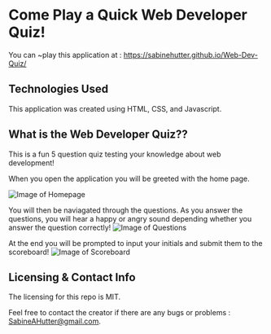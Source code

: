 

# Come Play a Quick Web Developer Quiz!

You can ~play this application at : https://sabinehutter.github.io/Web-Dev-Quiz/

## Technologies Used 

This application was created using HTML, CSS, and Javascript. 

## What is the Web Developer Quiz??

This is a fun 5 question quiz testing your knowledge about web development! 

When you open the application you will be greeted with the home page.

![Image of Homepage](https://sabinehutter.github.io/Web-Dev-Quiz/Readme_Assets/Web-Dev-Quiz-Homepage.png)

You will then be naviagated through the questions. As you answer the questions, you will hear a happy or angry sound depending whether you answer the question correctly! 
![Image of Questions](https://octodex.github.com/images/yaktocat.png)

At the end you will be prompted to input your initials and submit them to the scoreboard! 
![Image of Scoreboard](https://octodex.github.com/images/yaktocat.png)


## Licensing & Contact Info
The licensing for this repo is MIT. 

Feel free to contact the creator if there are any bugs or problems : SabineAHutter@gmail.com. 

